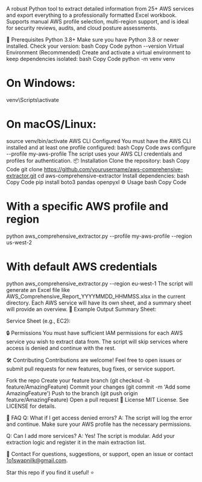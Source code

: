 A robust Python tool to extract detailed information from 25+ AWS services and export everything to a professionally formatted Excel workbook.
Supports manual AWS profile selection, multi-region support, and is ideal for security reviews, audits, and cloud posture assessments.

🚦 Prerequisites
Python 3.8+
Make sure you have Python 3.8 or newer installed.
Check your version:
bash
Copy Code
python --version
Virtual Environment (Recommended)
Create and activate a virtual environment to keep dependencies isolated:
bash
Copy Code
python -m venv venv
# On Windows:
venv\Scripts\activate
# On macOS/Linux:
source venv/bin/activate
AWS CLI Configured
You must have the AWS CLI installed and at least one profile configured:
bash
Copy Code
aws configure --profile my-aws-profile
The script uses your AWS CLI credentials and profiles for authentication.
📦 Installation
Clone the repository:
bash
Copy Code
git clone https://github.com/yourusername/aws-comprehensive-extractor.git
cd aws-comprehensive-extractor
Install dependencies:
bash
Copy Code
pip install boto3 pandas openpyxl
⚙️ Usage
bash
Copy Code
# With a specific AWS profile and region
python aws_comprehensive_extractor.py --profile my-aws-profile --region us-west-2

# With default AWS credentials
python aws_comprehensive_extractor.py --region eu-west-1
The script will generate an Excel file like AWS_Comprehensive_Report_YYYYMMDD_HHMMSS.xlsx in the current directory.
Each AWS service will have its own sheet, and a summary sheet will provide an overview.
📝 Example Output
Summary Sheet:

Service Sheet (e.g., EC2):

🔒 Permissions
You must have sufficient IAM permissions for each AWS service you wish to extract data from.
The script will skip services where access is denied and continue with the rest.

🛠️ Contributing
Contributions are welcome!
Feel free to open issues or submit pull requests for new features, bug fixes, or service support.

Fork the repo
Create your feature branch (git checkout -b feature/AmazingFeature)
Commit your changes (git commit -m 'Add some AmazingFeature')
Push to the branch (git push origin feature/AmazingFeature)
Open a pull request
📄 License
MIT License. See LICENSE for details.

🙋 FAQ
Q: What if I get access denied errors?
A: The script will log the error and continue. Make sure your AWS profile has the necessary permissions.

Q: Can I add more services?
A: Yes! The script is modular. Add your extraction logic and register it in the main extraction list.

🤝 Contact
For questions, suggestions, or support, open an issue or contact 1o1swapnilk@gmail.com.

Star this repo if you find it useful! ⭐
